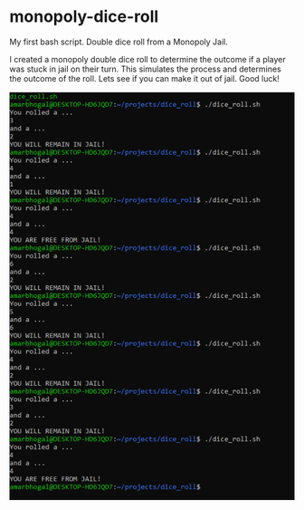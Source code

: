 # monopoly-dice-roll
My first bash script. Double dice roll from a Monopoly Jail.

I created a monopoly double dice roll to determine the outcome if a player was stuck in jail on their turn. This simulates the process and determines the outcome of the roll.
Lets see if you can make it out of jail. Good luck!

![bash](dice_roll.png)
